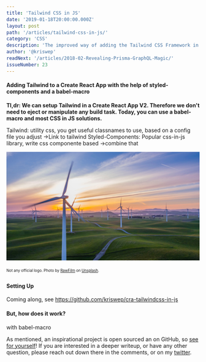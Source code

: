 ```yaml
---
title: 'Tailwind CSS in JS'
date: '2019-01-18T20:00:00.000Z'
layout: post
path: '/articles/tailwind-css-in-js/'
category: 'CSS'
description: 'The improved way of adding the Tailwind CSS Framework in a Create React App using CSS in JS solutions and a babel-macro!'
author: '@kriswep'
readNext: '/articles/2018-02-Revealing-Prisma-GraphQL-Magic/'
issueNumber: 23
---
```


#### Adding Tailwind to a Create React App with the help of styled-components and a babel-macro

**Tl,dr: We can setup Tailwind in a Create React App V2. Therefore we don't need to eject or manipulate any build task. Today, you can use a babel-macro and most CSS in JS solutions.**

Tailwind: utility css, you get useful classnames to use, based on a config file you adjust ->Link to tailwind
Styled-Components: Popular css-in-js library, write css componente based
->combine that

![Modern wind mills on a field. Metaphor for wind like in Tailwind.](wind-mills.jpg)

<p><sub><sup>Not any official logo. Photo by <a href="https://unsplash.com/@rawfilm">RawFilm</a> on <a href="https://unsplash.com/photos/ihMzQV3lleo">Unsplash</a>.</sup></sub></p>

#### Setting Up

Coming along, see https://github.com/kriswep/cra-tailwindcss-in-js

#### But, how does it work?

with babel-macro

As mentioned, an inspirational project is open sourced an on GitHub, so [see for yourself](https://github.com/kriswep/cra-tailwindcss-in-js)! If you are interested in a deeper writeup, or have any other question, please reach out down there in the comments, or on my [twitter](https://twitter.com/kriswep).

